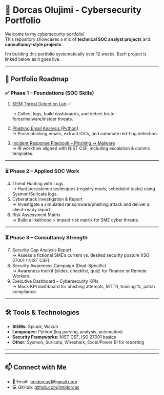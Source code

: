 # 🔐 Dorcas Olujimi - Cybersecurity Portfolio


Welcome to my cybersecurity portfolio!  
This repository showcases a mix of **technical SOC analyst projects** and **consultancy-style projects**.  

I’m building this portfolio systematically over 12 weeks. Each project is linked below as it goes live.  

---

## 🚀 Portfolio Roadmap

### ✅ Phase 1 – Foundations (SOC Skills)
1. [SIEM Threat Detection Lab](https://github.com/jimidorcas/siem-threat-detection-lab) ✅
   
   → Collect logs, build dashboards, and detect brute-force/malware/insider threats.  
3. [Phishing Email Analysis (Python)](link-coming-soon)  
   → Parse phishing emails, extract IOCs, and automate red-flag detection.  
4. [Incident Response Playbook – Phishing → Malware](link-coming-soon)  
   → IR workflow aligned with NIST CSF, including escalation & comms templates.  

---

### ⏳ Phase 2 – Applied SOC Work
4. Threat Hunting with Logs  
   → Hunt persistence techniques (registry mods, scheduled tasks) using Sysmon/Suricata logs.  
5. Cyberattack Investigation & Report  
   → Investigate a simulated ransomware/phishing attack and deliver a client-ready report.  
6. Risk Assessment Matrix  
   → Build a likelihood × impact risk matrix for SME cyber threats.  

---

### ⏳ Phase 3 – Consultancy Strength
7. Security Gap Analysis Report  
   → Assess a fictional SME’s current vs. desired security posture (ISO 27001 / NIST CSF).  
8. Security Awareness Campaign (Dept-Specific)  
   → Awareness toolkit (slides, checklist, quiz) for Finance or Remote Workers.  
9. Executive Dashboard – Cybersecurity KPIs  
   → Mock KPI dashboard for phishing attempts, MTTR, training %, patch compliance.  

---

## 🛠️ Tools & Technologies
- **SIEMs:** Splunk, Wazuh  
- **Languages:** Python (log parsing, analysis, automation)  
- **Security Frameworks:** NIST CSF, ISO 27001 basics  
- **Other:** Sysmon, Suricata, Wireshark, Excel/Power BI for reporting  

---  

---

## 📫 Connect with Me
- 📧 Email: jimidorcas1@gmail.com  
- 💻 GitHub: [github.com/jimidorcas](https://github.com/jimidorcas)  



